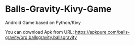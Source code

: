 # Balls-Gravity-Kivy-Game
Android Game based on Python/Kivy

You can download Apk from URL:
https://apkpure.com/balls-gravity/org.ballsgravity.ballsgravity

